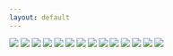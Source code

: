```yaml
---
layout: default
---
```


<img src="http://content.danlubbers.com/img/musicians/danlubbers-musicians-portfolio-1.jpg" data-title="" data-subtitle="" />
<img src="http://content.danlubbers.com/img/musicians/danlubbers-musicians-portfolio-2.jpg" data-title="" data-subtitle="" />
<img src="http://content.danlubbers.com/img/musicians/danlubbers-musicians-portfolio-3.jpg" data-title="" data-subtitle="" />
<img src="http://content.danlubbers.com/img/musicians/danlubbers-musicians-portfolio-4.jpg" data-title="" data-subtitle="" />
<img src="http://content.danlubbers.com/img/musicians/danlubbers-musicians-portfolio-5.jpg" data-title="" data-subtitle="" />
<img src="http://content.danlubbers.com/img/musicians/danlubbers-musicians-portfolio-6.jpg" data-title="" data-subtitle="" />
<img src="http://content.danlubbers.com/img/musicians/danlubbers-musicians-portfolio-7.jpg" data-title="" data-subtitle="" />
<img src="http://content.danlubbers.com/img/musicians/danlubbers-musicians-portfolio-8.jpg" data-title="" data-subtitle="" />
<img src="http://content.danlubbers.com/img/musicians/danlubbers-musicians-portfolio-9.jpg" data-title="" data-subtitle="" />
<img src="http://content.danlubbers.com/img/musicians/danlubbers-musicians-portfolio-10.jpg" data-title="" data-subtitle="" />
<img src="http://content.danlubbers.com/img/musicians/danlubbers-musicians-portfolio-11.jpg" data-title="" data-subtitle="" />
<img src="http://content.danlubbers.com/img/musicians/danlubbers-musicians-portfolio-12.jpg" data-title="" data-subtitle="" />
<img src="http://content.danlubbers.com/img/musicians/danlubbers-musicians-portfolio-13.jpg" data-title="" data-subtitle="" />
<img src="http://content.danlubbers.com/img/musicians/danlubbers-musicians-portfolio-14.jpg" data-title="" data-subtitle="" />